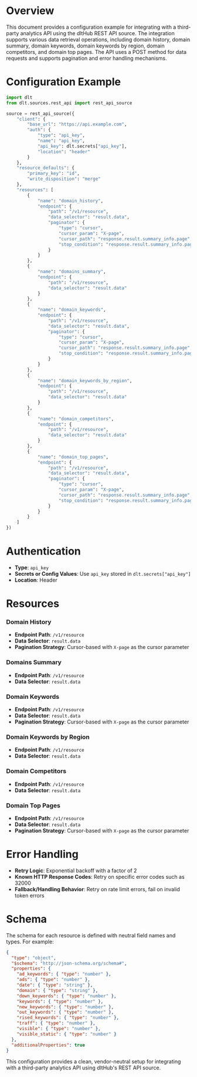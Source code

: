 # Overview

This document provides a configuration example for integrating with a third-party analytics API using the dltHub REST API source. The integration supports various data retrieval operations, including domain history, domain summary, domain keywords, domain keywords by region, domain competitors, and domain top pages. The API uses a POST method for data requests and supports pagination and error handling mechanisms.

# Configuration Example

```python
import dlt
from dlt.sources.rest_api import rest_api_source

source = rest_api_source({
    "client": {
        "base_url": "https://api.example.com",
        "auth": {
            "type": "api_key",
            "name": "api_key",
            "api_key": dlt.secrets["api_key"],
            "location": "header"
        }
    },
    "resource_defaults": {
        "primary_key": "id",
        "write_disposition": "merge"
    },
    "resources": [
        {
            "name": "domain_history",
            "endpoint": {
                "path": "/v1/resource",
                "data_selector": "result.data",
                "paginator": {
                    "type": "cursor",
                    "cursor_param": "X-page",
                    "cursor_path": "response.result.summary_info.page",
                    "stop_condition": "response.result.summary_info.page > config['pages_to_fetch'] - 1"
                }
            }
        },
        {
            "name": "domains_summary",
            "endpoint": {
                "path": "/v1/resource",
                "data_selector": "result.data"
            }
        },
        {
            "name": "domain_keywords",
            "endpoint": {
                "path": "/v1/resource",
                "data_selector": "result.data",
                "paginator": {
                    "type": "cursor",
                    "cursor_param": "X-page",
                    "cursor_path": "response.result.summary_info.page",
                    "stop_condition": "response.result.summary_info.page > config['pages_to_fetch'] - 1"
                }
            }
        },
        {
            "name": "domain_keywords_by_region",
            "endpoint": {
                "path": "/v1/resource",
                "data_selector": "result.data"
            }
        },
        {
            "name": "domain_competitors",
            "endpoint": {
                "path": "/v1/resource",
                "data_selector": "result.data"
            }
        },
        {
            "name": "domain_top_pages",
            "endpoint": {
                "path": "/v1/resource",
                "data_selector": "result.data",
                "paginator": {
                    "type": "cursor",
                    "cursor_param": "X-page",
                    "cursor_path": "response.result.summary_info.page",
                    "stop_condition": "response.result.summary_info.page > config['pages_to_fetch'] - 1"
                }
            }
        }
    ]
})
```

# Authentication

- **Type**: `api_key`
- **Secrets or Config Values**: Use `api_key` stored in `dlt.secrets["api_key"]`
- **Location**: Header

# Resources

### Domain History
- **Endpoint Path**: `/v1/resource`
- **Data Selector**: `result.data`
- **Pagination Strategy**: Cursor-based with `X-page` as the cursor parameter

### Domains Summary
- **Endpoint Path**: `/v1/resource`
- **Data Selector**: `result.data`

### Domain Keywords
- **Endpoint Path**: `/v1/resource`
- **Data Selector**: `result.data`
- **Pagination Strategy**: Cursor-based with `X-page` as the cursor parameter

### Domain Keywords by Region
- **Endpoint Path**: `/v1/resource`
- **Data Selector**: `result.data`

### Domain Competitors
- **Endpoint Path**: `/v1/resource`
- **Data Selector**: `result.data`

### Domain Top Pages
- **Endpoint Path**: `/v1/resource`
- **Data Selector**: `result.data`
- **Pagination Strategy**: Cursor-based with `X-page` as the cursor parameter

# Error Handling

- **Retry Logic**: Exponential backoff with a factor of 2
- **Known HTTP Response Codes**: Retry on specific error codes such as 32000
- **Fallback/Handling Behavior**: Retry on rate limit errors, fail on invalid token errors

# Schema

The schema for each resource is defined with neutral field names and types. For example:

```json
{
  "type": "object",
  "$schema": "http://json-schema.org/schema#",
  "properties": {
    "ad_keywords": { "type": "number" },
    "ads": { "type": "number" },
    "date": { "type": "string" },
    "domain": { "type": "string" },
    "down_keywords": { "type": "number" },
    "keywords": { "type": "number" },
    "new_keywords": { "type": "number" },
    "out_keywords": { "type": "number" },
    "rised_keywords": { "type": "number" },
    "traff": { "type": "number" },
    "visible": { "type": "number" },
    "visible_static": { "type": "number" }
  },
  "additionalProperties": true
}
```

This configuration provides a clean, vendor-neutral setup for integrating with a third-party analytics API using dltHub's REST API source.
